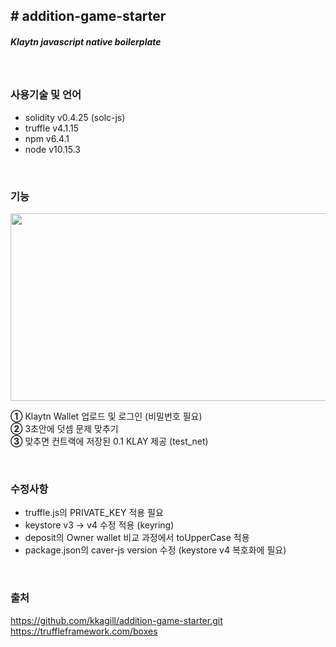 <h2># addition-game-starter</h2>
<h5>Klaytn javascript native boilerplate</h5>

  </br>
  
### **사용기술 및 언어**
- solidity v0.4.25 (solc-js)
- truffle v4.1.15
- npm v6.4.1
- node v10.15.3  

</br>

### **기능**
<img src="https://user-images.githubusercontent.com/68038906/135716278-62efd0d8-9574-463c-b76d-2b2ecd5ed109.PNG"  width="600" height="300"/>

**①** Klaytn Wallet 업로드 및 로그인 (비밀번호 필요)  
**②** 3초안에 덧셈 문제 맞추기  
**③** 맞추면 컨트랙에 저장된 0.1 KLAY 제공 (test_net)     

</br>

  
### **수정사항**
- truffle.js의 PRIVATE_KEY 적용 필요
- keystore v3 -> v4 수정 적용 (keyring)
- deposit의 Owner wallet 비교 과정에서 toUpperCase 적용
- package.json의 caver-js version 수정 (keystore v4 복호화에 필요)
  
</br>

### **출처**
https://github.com/kkagill/addition-game-starter.git  
https://truffleframework.com/boxes
